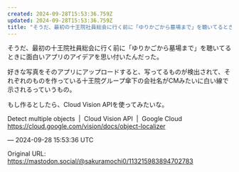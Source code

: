 ```yaml
---
created: 2024-09-28T15:53:36.759Z
updated: 2024-09-28T15:53:36.759Z
title: "そうだ、最初の十王院社員総会に行く前に「ゆりかごから墓場まで」を聴いてるときに面[...]"
---
```


<p>そうだ、最初の十王院社員総会に行く前に「ゆりかごから墓場まで」を聴いてるときに面白いアプリのアイデアを思い付いたんだった。</p><p>好きな写真をそのアプリにアップロードすると、写ってるものが検出されて、それぞれのものを作っている十王院グループ傘下の会社名がCMみたいに白い線で示されるっていうもの。</p><p>もし作るとしたら、Cloud Vision APIを使ってみたいな。</p><p>Detect multiple objects  |  Cloud Vision API  |  Google Cloud<br /><a href="https://cloud.google.com/vision/docs/object-localizer" target="_blank" rel="nofollow noopener" translate="no"><span class="invisible">https://</span><span class="ellipsis">cloud.google.com/vision/docs/o</span><span class="invisible">bject-localizer</span></a></p>

&mdash; 2024-09-28 15:53:36 UTC

Original URL: https://mastodon.social/@sakuramochi0/113215983894702783
